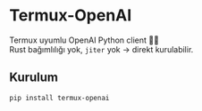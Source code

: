 # Termux-OpenAI

Termux uyumlu OpenAI Python client 📱🐍  
Rust bağımlılığı yok, `jiter` yok → direkt kurulabilir.

## Kurulum
```bash
pip install termux-openai

